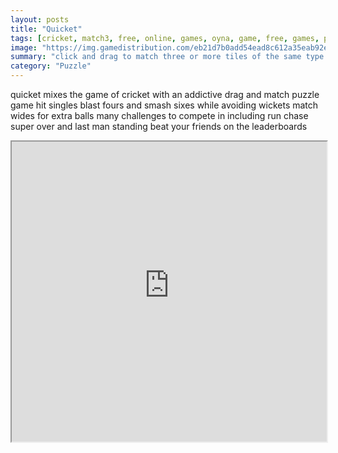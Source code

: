```yaml
---
layout: posts
title: "Quicket"
tags: [cricket, match3, free, online, games, oyna, game, free, games, play, play, games]
image: "https://img.gamedistribution.com/eb21d7b0add54ead8c612a35eab92e43.jpg"
summary: "click and drag to match three or more tiles of the same type match singles fours and sixes to score runs avoiding wickets match wides for extra balls  free online games oyna game free games play play games"
category: "Puzzle"
---
```


quicket mixes the game of cricket with an addictive drag and match puzzle game hit singles blast fours and smash sixes while avoiding wickets match wides for extra balls many challenges to compete in including run chase super over and last man standing beat your friends on the leaderboards

<iframe width="100%" height="480px;" src="https://html5.gamedistribution.com/eb21d7b0add54ead8c612a35eab92e43/"></iframe>
